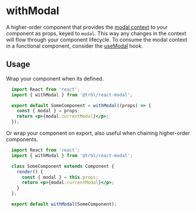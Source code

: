 # withModal

A higher-order component that provides the [modal context](../ModalProvider/README.md#provided-context) to your component as props, keyed to `modal`. This way any changes in the context will flow through your component lifecycle. To consume the modal context in a functional component, consider the [useModal](../useModal/README.md) hook.

## Usage

Wrap your component when its defined.

```jsx
  import React from 'react';
  import { withModal } from '@trbl/react-modal';

  export default SomeComponent = withModal((props) => {
    const { modal } = props;
    return <p>{modal.currentModal}</p>;
  });
```

Or wrap your component on export, also useful when chaining higher-order components.

```jsx
  import React from 'react';
  import { withModal } from '@trbl/react-modal';

  class SomeComponent extends Component {
    render() {
      const { modal } = this.props;
      return <p>{modal.currentModal}</p>;
    }
  };

  export default withModal(SomeComponent);
```

